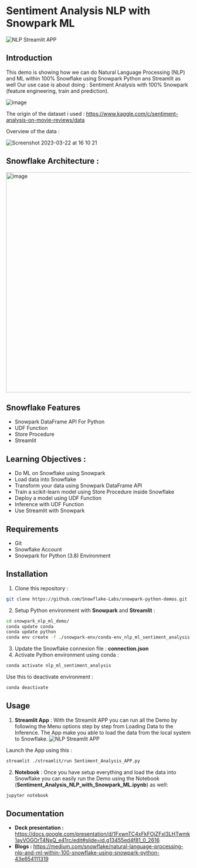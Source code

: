 # Sentiment Analysis NLP with Snowpark ML
![NLP Streamlit APP](https://user-images.githubusercontent.com/109098925/226951646-6992c798-8c36-4a2b-b7d9-5d39329f630c.png)

## Introduction

This demo is showing how we can do Natural Language Processing (NLP) and ML within 100% Snowflake using Snowpark Python ans Streamlit as well
Our use case is about doing : Sentiment Analysis with 100% Snowpark (feature engineering, train and prediction).

![image](https://user-images.githubusercontent.com/109098925/205313734-cf66fa17-587d-4a6b-8562-94150c604d36.png)

The origin of the dataset i used : https://www.kaggle.com/c/sentiment-analysis-on-movie-reviews/data

Overview of the data :

![Screenshot 2023-03-22 at 16 10 21](https://user-images.githubusercontent.com/109098925/226949522-3b2e041a-17d6-4c35-9dd9-e54dca7a7197.png)

## Snowflake Architecture :

<img width="600" alt="image" src="https://user-images.githubusercontent.com/109098925/205314615-996a1d86-5fb0-47bc-97d4-5729079837e1.png">

## Snowflake Features

* Snowpark DataFrame API For Python
* UDF Function
* Store Procedure
* Streamlit

## Learning Objectives :

* Do ML on Snowflake using Snowpark
* Load data into Snowflake
* Transform your data using Snowpark DataFrame API
* Train a scikit-learn model using Store Procedure inside Snowflake
* Deploy a model using UDF Function
* Inference with UDF Function
* Use Streamlit with Snowpark

## Requirements

* Git
* Snowflake Account
* Snowpark for Python (3.8) Environment

## Installation

1. Clone this repository :
```bash
git clone https://github.com/Snowflake-Labs/snowpark-python-demos.git
```
2. Setup Python environment with **Snowpark** and **Streamlit** :
```bash
cd snowpark_nlp_ml_demo/
conda update conda
conda update python
conda env create -f ./snowpark-env/conda-env_nlp_ml_sentiment_analysis.yml  --force
```
3. Update the Snowflake connexion file : **connection.json**
4. Activate Python environment using conda :
```bash
conda activate nlp_ml_sentiment_analysis
```
Use this to deactivate environment :
```bash
conda deactivate
```

## Usage
1. **Streamlit App** :
With the Streamlit APP you can run all the Demo by following the Menu options step by step from Loading Data to the Inference. The App make you able to load the data from the local system to Snowflake.
![NLP Streamlit APP](https://user-images.githubusercontent.com/109098925/226951696-275f1bd4-e3e9-4adf-b857-a41070bbd30b.png)

Launch the App using this :
```bash
streamlit ./streamlit/run Sentiment_Analysis_APP.py
```

2. **Notebook** :
Once you have setup everything and load the data into Snowflake you can easily run the Demo using the Notebook (**Sentiment_Analysis_NLP_with_Snowpark_ML.ipynb**) as well:
```bash
jupyter notebook
```

## Documentation

* **Deck presentation :** https://docs.google.com/presentation/d/1FxwnTC4xFkFOjZFxI3LHTwmk1ayVOGOrT4NxQ_e41rc/edit#slide=id.g13455ed4f81_0_2616
* **Blogs :** https://medium.com/snowflake/natural-language-processing-nlp-and-ml-within-100-snowflake-using-snowpark-python-43e654111319
